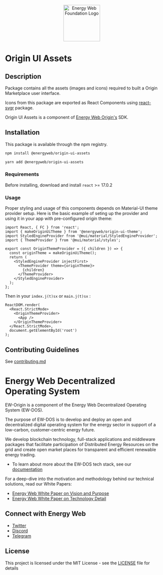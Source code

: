 <p align="center">
  <a href="https://www.energyweb.org" target="blank"><img src="../../../../../docs/images/EW.png" width="120" alt="Energy Web Foundation Logo" /></a>
</p>

# Origin UI Assets

## Description

Package contains all the assets (images and icons) required to built a Origin Marketplace user interface.

Icons from this package are exported as React Components using [react-svgr](https://react-svgr.com/) package.

Origin UI Assets is a component of [Energy Web Origin's](https://energy-web-foundation-origin.readthedocs-hosted.com/en/latest/) SDK.

## Installation

This package is available through the npm registry.

```sh
npm install @energyweb/origin-ui-assets
```

```sh
yarn add @energyweb/origin-ui-assets
```

### Requirements

Before installing, download and install `react` >= 17.0.2

### Usage

Proper styling and usage of this components depends on Material-UI theme provider setup. Here is the basic example of seting up the provider and using it in your app with pre-configured origin theme:

```JSX
import React, { FC } from 'react';
import { makeOriginUiTheme } from '@energyweb/origin-ui-theme';
import StyledEngineProvider from '@mui/material/StyledEngineProvider';
import { ThemeProvider } from '@mui/material/styles';

export const OriginThemeProvider = ({ children }) => {
  const originTheme = makeOriginUiTheme();
  return (
    <StyledEngineProvider injectFirst>
      <ThemeProvider theme={originTheme}>
        {children}
      </ThemeProvider>
    </StyledEngineProvider>
  );
};
```

Then in your `index.j(t)sx` or `main.j(t)sx` :

```JSX
ReactDOM.render(
  <React.StrictMode>
    <OriginThemeProvider>
      <App />
    </OriginThemeProvider>
  </React.StrictMode>,
  document.getElementById('root')
);
```

## Contributing Guidelines

See [contributing.md](../../../../../contributing.md)

# Energy Web Decentralized Operating System

EW-Origin is a component of the Energy Web Decentralized Operating System (EW-DOS).

The purpose of EW-DOS is to develop and deploy an open and decentralized digital operating system for the energy sector in support of a low-carbon, customer-centric energy future.

We develop blockchain technology, full-stack applications and middleware packages that facilitate participation of Distributed Energy Resources on the grid and create open market places for transparent and efficient renewable energy trading.

- To learn about more about the EW-DOS tech stack, see our [documentation](https://app.gitbook.com/@energy-web-foundation/s/energy-web/)

For a deep-dive into the motivation and methodology behind our technical solutions, read our White Papers:

- [Energy Web White Paper on Vision and Purpose](https://www.energyweb.org/reports/EWDOS-Vision-Purpose/)
- [Energy Web White Paper on Technology Detail](https://www.energyweb.org/wp-content/uploads/2020/06/EnergyWeb-EWDOS-PART2-TechnologyDetail-202006-vFinal.pdf)

## Connect with Energy Web

- [Twitter](https://twitter.com/energywebx)
- [Discord](https://discord.com/channels/706103009205288990/843970822254362664)
- [Telegram](https://t.me/energyweb)

## License

This project is licensed under the MIT License - see the [LICENSE](LICENSE) file for details
